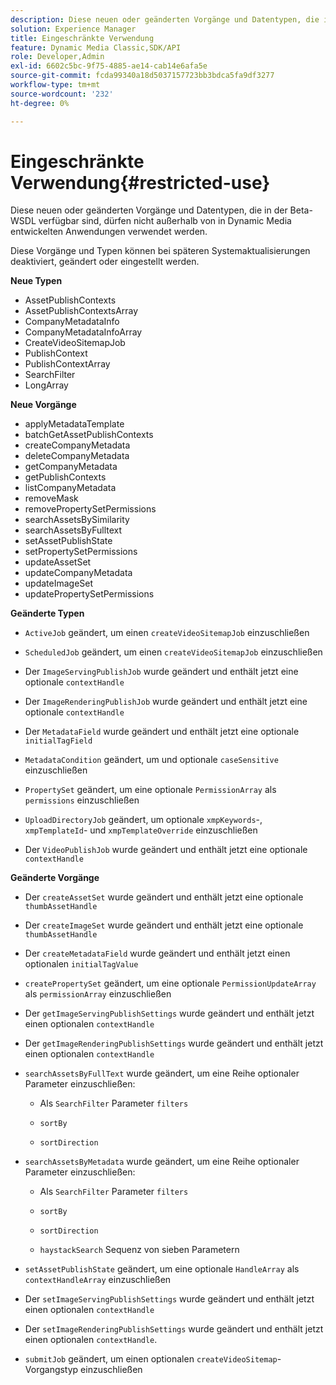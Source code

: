 ```yaml
---
description: Diese neuen oder geänderten Vorgänge und Datentypen, die in der Beta-WSDL verfügbar sind, dürfen nicht außerhalb von in Dynamic Media entwickelten Anwendungen verwendet werden.
solution: Experience Manager
title: Eingeschränkte Verwendung
feature: Dynamic Media Classic,SDK/API
role: Developer,Admin
exl-id: 6602c5bc-9f75-4885-ae14-cab14e6afa5e
source-git-commit: fcda99340a18d5037157723bb3bdca5fa9df3277
workflow-type: tm+mt
source-wordcount: '232'
ht-degree: 0%

---
```


# Eingeschränkte Verwendung{#restricted-use}

Diese neuen oder geänderten Vorgänge und Datentypen, die in der Beta-WSDL verfügbar sind, dürfen nicht außerhalb von in Dynamic Media entwickelten Anwendungen verwendet werden.

Diese Vorgänge und Typen können bei späteren Systemaktualisierungen deaktiviert, geändert oder eingestellt werden.

**Neue Typen**

* AssetPublishContexts
* AssetPublishContextsArray
* CompanyMetadataInfo
* CompanyMetadataInfoArray
* CreateVideoSitemapJob
* PublishContext
* PublishContextArray
* SearchFilter
* LongArray

**Neue Vorgänge**

* applyMetadataTemplate
* batchGetAssetPublishContexts
* createCompanyMetadata
* deleteCompanyMetadata
* getCompanyMetadata
* getPublishContexts
* listCompanyMetadata
* removeMask
* removePropertySetPermissions
* searchAssetsBySimilarity
* searchAssetsByFulltext
* setAssetPublishState
* setPropertySetPermissions
* updateAssetSet
* updateCompanyMetadata
* updateImageSet
* updatePropertySetPermissions

**Geänderte Typen**

* `ActiveJob` geändert, um einen `createVideoSitemapJob` einzuschließen

* `ScheduledJob` geändert, um einen `createVideoSitemapJob` einzuschließen

* Der `ImageServingPublishJob` wurde geändert und enthält jetzt eine optionale `contextHandle`

* Der `ImageRenderingPublishJob` wurde geändert und enthält jetzt eine optionale `contextHandle`

* Der `MetadataField` wurde geändert und enthält jetzt eine optionale `initialTagField`

* `MetadataCondition` geändert, um und optionale `caseSensitive` einzuschließen

* `PropertySet` geändert, um eine optionale `PermissionArray` als `permissions` einzuschließen

* `UploadDirectoryJob` geändert, um optionale `xmpKeywords`-, `xmpTemplateId`- und `xmpTemplateOverride` einzuschließen

* Der `VideoPublishJob` wurde geändert und enthält jetzt eine optionale `contextHandle`

**Geänderte Vorgänge**

* Der `createAssetSet` wurde geändert und enthält jetzt eine optionale `thumbAssetHandle`

* Der `createImageSet` wurde geändert und enthält jetzt eine optionale `thumbAssetHandle`

* Der `createMetadataField` wurde geändert und enthält jetzt einen optionalen `initialTagValue`

* `createPropertySet` geändert, um eine optionale `PermissionUpdateArray` als `permissionArray` einzuschließen

* Der `getImageServingPublishSettings` wurde geändert und enthält jetzt einen optionalen `contextHandle`

* Der `getImageRenderingPublishSettings` wurde geändert und enthält jetzt einen optionalen `contextHandle`

* `searchAssetsByFullText` wurde geändert, um eine Reihe optionaler Parameter einzuschließen:

   * Als `SearchFilter` Parameter `filters`

   * `sortBy`
   * `sortDirection`

* `searchAssetsByMetadata` wurde geändert, um eine Reihe optionaler Parameter einzuschließen:

   * Als `SearchFilter` Parameter `filters`

   * `sortBy`
   * `sortDirection`
   * `haystackSearch` Sequenz von sieben Parametern

* `setAssetPublishState` geändert, um eine optionale `HandleArray` als `contextHandleArray` einzuschließen

* Der `setImageServingPublishSettings` wurde geändert und enthält jetzt einen optionalen `contextHandle`

* Der `setImageRenderingPublishSettings` wurde geändert und enthält jetzt einen optionalen `contextHandle`.

* `submitJob` geändert, um einen optionalen `createVideoSitemap`-Vorgangstyp einzuschließen
